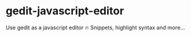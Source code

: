 # gedit-javascript-editor
Use gedit as a javascript editor :fire: Snippets, highlight syntax and more...
